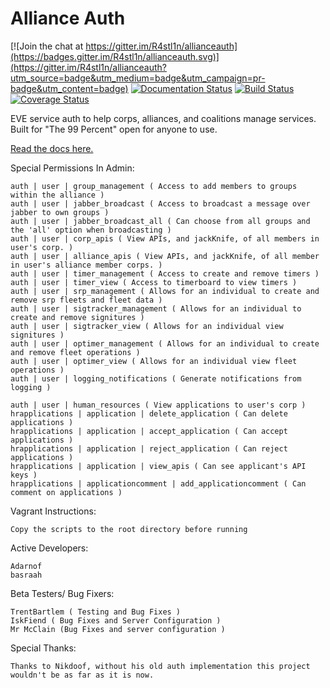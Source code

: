 Alliance Auth
============

[![Join the chat at https://gitter.im/R4stl1n/allianceauth](https://badges.gitter.im/R4stl1n/allianceauth.svg)](https://gitter.im/R4stl1n/allianceauth?utm_source=badge&utm_medium=badge&utm_campaign=pr-badge&utm_content=badge)
[![Documentation Status](https://readthedocs.org/projects/allianceauth/badge/?version=latest)](http://allianceauth.readthedocs.io/?badge=latest)
[![Build Status](https://travis-ci.org/allianceauth/allianceauth.svg?branch=master)](https://travis-ci.org/allianceauth/allianceauth)
[![Coverage Status](https://coveralls.io/repos/github/allianceauth/allianceauth/badge.svg?branch=master)](https://coveralls.io/github/allianceauth/allianceauth?branch=master)


EVE service auth to help corps, alliances, and coalitions manage services.
Built for "The 99 Percent" open for anyone to use.

[Read the docs here.](http://allianceauth.rtfd.io)

Special Permissions In Admin:

    auth | user | group_management ( Access to add members to groups within the alliance )
    auth | user | jabber_broadcast ( Access to broadcast a message over jabber to own groups )
    auth | user | jabber_broadcast_all ( Can choose from all groups and the 'all' option when broadcasting )
    auth | user | corp_apis ( View APIs, and jackKnife, of all members in user's corp. )
    auth | user | alliance_apis ( View APIs, and jackKnife, of all member in user's alliance member corps. )
    auth | user | timer_management ( Access to create and remove timers )
    auth | user | timer_view ( Access to timerboard to view timers )
    auth | user | srp_management ( Allows for an individual to create and remove srp fleets and fleet data )
    auth | user | sigtracker_management ( Allows for an individual to create and remove signitures )
    auth | user | sigtracker_view ( Allows for an individual view signitures )
    auth | user | optimer_management ( Allows for an individual to create and remove fleet operations )
    auth | user | optimer_view ( Allows for an individual view fleet operations )
    auth | user | logging_notifications ( Generate notifications from logging )

    auth | user | human_resources ( View applications to user's corp )
    hrapplications | application | delete_application ( Can delete applications )
    hrapplications | application | accept_application ( Can accept applications )
    hrapplications | application | reject_application ( Can reject applications )
    hrapplications | application | view_apis ( Can see applicant's API keys )
    hrapplications | applicationcomment | add_applicationcomment ( Can comment on applications )

Vagrant Instructions:

    Copy the scripts to the root directory before running

Active Developers:

    Adarnof
    basraah

Beta Testers/ Bug Fixers:

    TrentBartlem ( Testing and Bug Fixes )
    IskFiend ( Bug Fixes and Server Configuration )
    Mr McClain (Bug Fixes and server configuration )

Special Thanks:

    Thanks to Nikdoof, without his old auth implementation this project wouldn't be as far as it is now.
